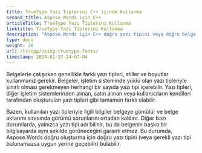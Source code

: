 ```yaml
---
title: TrueType Yazı Tiplerini C++ içinde Kullanma
second_title: Aspose.Words için C++
articleTitle: TrueType Yazı Tiplerini Kullanma
linktitle: TrueType Yazı Tiplerini Kullanma
description: "Aspose.Words için C++ doğru yazı tipini veya doğru belge oluşturma için uygun yerini bulabilir. Bu, bir yazı tipi hakkında yeterli bilgi olmadığında görüntülenen belge ile orijinal arasındaki farkın minimum düzeyde olmasını sağlar."
type: docs
weight: 20
url: /tr/cpp/using-truetype-fonts/
timestamp: 2024-01-27-14-07-04
---
```


Belgelerle çalışırken genellikle farklı yazı tipleri, stiller ve boyutlar kullanmanız gerekir. Belgeler, işletim sisteminde yüklü olan yazı tipleriyle sınırlı olması gerekmeyen herhangi bir sayıda yazı tipi içerebilir. Yazı tipleri, diğer işletim sistemlerinden alınan, satın alınan veya kullanıcıların kendileri tarafından oluşturulan yazı tipleri gibi tamamen farklı olabilir.

Bazen, kullanılan yazı tipleriyle ilgili bilgiler belgeye gömülür ve belge aktarımı sırasında görüntü sorunlarını ortadan kaldırır. Diğer bazı durumlarda, yalnızca yazı tipi adı bilinir, bu da belgenin başka bir bilgisayarda aynı şekilde görüneceğini garanti etmez. Bu durumda, Aspose.Words doğru oluşturma için doğru yazı tipini (veya gerekli yazı tipi bulunamazsa uygun yerine geçebilir) bulabilir.
